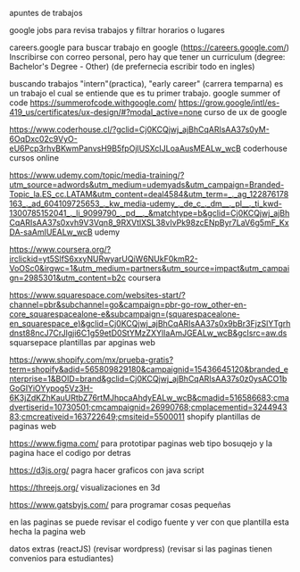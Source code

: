 apuntes de trabajos

google jobs para revisa trabajos y filtrar horarios o lugares 

careers.google para buscar trabajo en google (https://careers.google.com/)
Inscribirse con correo personal, pero hay que tener un curriculum (degree: Bachelor's Degree - Other)
(de prefernecia escribir todo en ingles)

buscando trabajos "intern"(practica), "early career" (carrera temparna) es un trabajo el cual se entiende que es tu primer trabajo.
google summer of code https://summerofcode.withgoogle.com/
https://grow.google/intl/es-419_us/certificates/ux-design/#?modal_active=none curso de ux de google

https://www.coderhouse.cl/?gclid=Cj0KCQjwj_ajBhCqARIsAA37s0yM-6OqDxc02c9VyO-eU6Pcp3rhvBKwmPanvsH9B5fpOjlUSXcIJLoaAusMEALw_wcB coderhouse cursos online 

https://www.udemy.com/topic/media-training/?utm_source=adwords&utm_medium=udemyads&utm_campaign=Branded-Topic_la.ES_cc.LATAM&utm_content=deal4584&utm_term=_._ag_122876178163_._ad_604109725653_._kw_media-udemy_._de_c_._dm__._pl__._ti_kwd-1300785152041_._li_9099790_._pd__._&matchtype=b&gclid=Cj0KCQjwj_ajBhCqARIsAA37s0xvh9V3Vqn8_9RXVtlXSL38vIvPk98zcENpByr7LaV6g5mF_KxDA-saAmIUEALw_wcB udemy 

https://www.coursera.org/?irclickid=yt5SlfS6xxyNURwyarUQiW6NUkF0kmR2-VoOSc0&irgwc=1&utm_medium=partners&utm_source=impact&utm_campaign=2985301&utm_content=b2c coursera 

https://www.squarespace.com/websites-start/?channel=pbr&subchannel=go&campaign=pbr-go-row_other-en-core_squarespacealone-e&subcampaign=(squarespacealone-en_squarespace_e)&gclid=Cj0KCQjwj_ajBhCqARIsAA37s0x9bBr3FjzSlYTgrhdnst88ncJ7CrJlgji6C1g59etD0StYMzZXYlIaAmJGEALw_wcB&gclsrc=aw.ds squarsepace plantillas par apginas web 

https://www.shopify.com/mx/prueba-gratis?term=shopify&adid=565809829180&campaignid=15436645120&branded_enterprise=1&BOID=brand&gclid=Cj0KCQjwj_ajBhCqARIsAA37s0z0ysACO1bGoGIYiOYypog5Vz3H-6K3jZdKZhKauURtbZ76rtMJhpcaAhdyEALw_wcB&cmadid=516586683;cmadvertiserid=10730501;cmcampaignid=26990768;cmplacementid=324494383;cmcreativeid=163722649;cmsiteid=5500011 shopify plantillas de paginas web 

https://www.figma.com/ para prototipar paginas web tipo bosuqejo y la pagina hace el codigo por detras 

https://d3js.org/ pagra hacer graficos con java script 

https://threejs.org/ visualizaciones en 3d 

https://www.gatsbyjs.com/ para programar cosas pequeñas

en las paginas se puede revisar el codigo fuente y ver con que plantilla esta hecha la pagina web

datos extras
(reactJS)
(revisar wordpress)
(revisar si las paginas tienen convenios para estudiantes)
